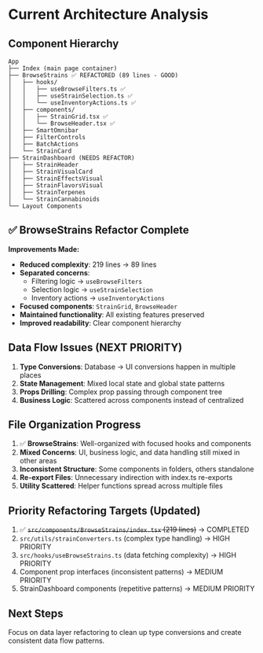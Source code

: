 
# Current Architecture Analysis

## Component Hierarchy
```
App
├── Index (main page container)
├── BrowseStrains ✅ REFACTORED (89 lines - GOOD)
│   ├── hooks/
│   │   ├── useBrowseFilters.ts ✅
│   │   ├── useStrainSelection.ts ✅
│   │   └── useInventoryActions.ts ✅
│   ├── components/
│   │   ├── StrainGrid.tsx ✅
│   │   └── BrowseHeader.tsx ✅
│   ├── SmartOmnibar
│   ├── FilterControls
│   ├── BatchActions
│   └── StrainCard
├── StrainDashboard (NEEDS REFACTOR)
│   ├── StrainHeader
│   ├── StrainVisualCard
│   ├── StrainEffectsVisual
│   ├── StrainFlavorsVisual
│   ├── StrainTerpenes
│   └── StrainCannabinoids
└── Layout Components
```

## ✅ BrowseStrains Refactor Complete
**Improvements Made:**
- **Reduced complexity**: 219 lines → 89 lines
- **Separated concerns**: 
  - Filtering logic → `useBrowseFilters`
  - Selection logic → `useStrainSelection`
  - Inventory actions → `useInventoryActions`
- **Focused components**: `StrainGrid`, `BrowseHeader`
- **Maintained functionality**: All existing features preserved
- **Improved readability**: Clear component hierarchy

## Data Flow Issues (NEXT PRIORITY)
1. **Type Conversions**: Database → UI conversions happen in multiple places
2. **State Management**: Mixed local state and global state patterns
3. **Props Drilling**: Complex prop passing through component tree
4. **Business Logic**: Scattered across components instead of centralized

## File Organization Progress
1. ✅ **BrowseStrains**: Well-organized with focused hooks and components
2. **Mixed Concerns**: UI, business logic, and data handling still mixed in other areas
3. **Inconsistent Structure**: Some components in folders, others standalone
4. **Re-export Files**: Unnecessary indirection with index.ts re-exports
5. **Utility Scattered**: Helper functions spread across multiple files

## Priority Refactoring Targets (Updated)
1. ✅ ~~`src/components/BrowseStrains/index.tsx` (219 lines)~~ → COMPLETED
2. `src/utils/strainConverters.ts` (complex type handling) → HIGH PRIORITY
3. `src/hooks/useBrowseStrains.ts` (data fetching complexity) → HIGH PRIORITY  
4. Component prop interfaces (inconsistent patterns) → MEDIUM PRIORITY
5. StrainDashboard components (repetitive patterns) → MEDIUM PRIORITY

## Next Steps
Focus on data layer refactoring to clean up type conversions and create consistent data flow patterns.
